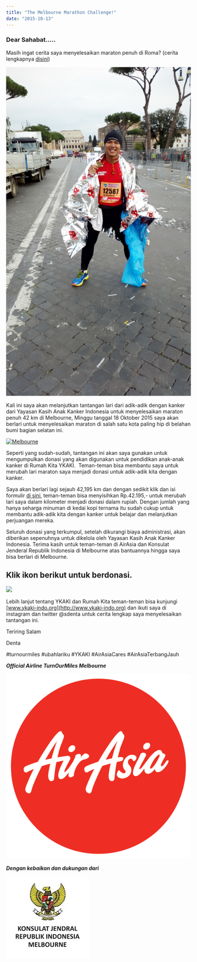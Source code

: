 ```yaml
---
title: "The Melbourne Marathon Challenge!"
date: "2015-10-13"
---
```


### Dear Sahabat.....

Masih ingat cerita saya menyelesaikan maraton penuh di Roma? (cerita lengkapnya [disini](http://denta.id/2015/04/12/because-all-roads-will-lead-to-rome/))

[![finish](images/2015-03-22-15-13-27.jpg)](https://bydnta.files.wordpress.com/2015/04/2015-03-22-15-13-27.jpg)

Kali ini saya akan melanjutkan tantangan lari dari adik-adik dengan kanker dari Yayasan Kasih Anak Kanker Indonesia untuk menyelesaikan maraton penuh 42 km di Melbourne, Minggu tanggal 18 Oktober 2015 saya akan berlari untuk menyelesaikan maraton di salah satu kota paling hip di belahan bumi bagian selatan ini.

[![Melbourne](images/2015-10-11-15-15-07.jpg)](https://bydnta.files.wordpress.com/2015/10/2015-10-11-15-15-07.jpg)

Seperti yang sudah-sudah, tantangan ini akan saya gunakan untuk mengumpulkan donasi yang akan digunakan untuk pendidikan anak-anak kanker di Rumah Kita YKAKI.  Teman-teman bisa membantu saya untuk merubah lari maraton saya menjadi donasi untuk adik-adik kita dengan kanker.

Saya akan berlari lagi sejauh 42,195 km dan dengan sedikit klik dan isi formulir [di sini](http://doku.com/u/xre5AvY), teman-teman bisa menyisihkan Rp.42.195,- untuk merubah lari saya dalam kilometer menjadi donasi dalam rupiah. Dengan jumlah yang hanya seharga minuman di kedai kopi ternama itu sudah cukup untuk membantu adik-adik kita dengan kanker untuk belajar dan melanjutkan perjuangan mereka.

Seluruh donasi yang terkumpul, setelah dikurangi biaya administrasi, akan diberikan sepenuhnya untuk dikelola oleh Yayasan Kasih Anak Kanker Indonesia. Terima kasih untuk teman-teman di AirAsia dan Konsulat Jenderal Republik Indonesia di Melbourne atas bantuannya hingga saya bisa berlari di Melbourne.

## Klik ikon berikut untuk berdonasi.

[![](images/11.png)](http://doku.com/u/xre5AvY)

Lebih lanjut tentang YKAKI dan Rumah Kita teman-teman bisa kunjungi [www.ykaki-indo.org](http://www.ykaki-indo.org) dan ikuti saya di instagram dan twitter @sdenta untuk cerita lengkap saya menyelesaikan tantangan ini.

Teriring Salam

Denta

#turnourmiles #ubahlariku #YKAKI #AirAsiaCares #AirAsiaTerbangJauh

**_Official Airline TurnOurMiles Melbourne_**

[![Airasia](images/logo-aa-5x5cm-01.png)](https://bydnta.files.wordpress.com/2015/10/logo-aa-5x5cm-01.png)

_**Dengan kebaikan dan dukungan dari**_

[![kjrimelbourne](images/kjrimelbourne.jpg)](https://bydnta.files.wordpress.com/2015/10/kjrimelbourne.jpg)
